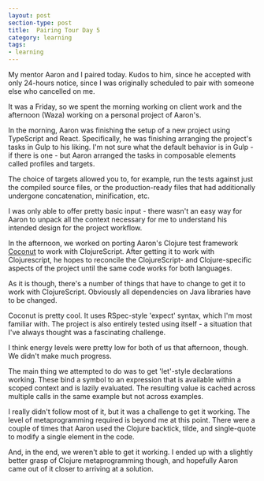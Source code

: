 ```yaml
---
layout: post
section-type: post
title:  Pairing Tour Day 5
category: learning
tags:
- learning
---
```

My mentor Aaron and I paired today. Kudos to him, since he accepted with only 24-hours notice, since I was originally scheduled to pair with someone else who cancelled on me.

It was a Friday, so we spent the morning working on client work and the afternoon (Waza) working on a personal project of Aaron's.

In the morning, Aaron was finishing the setup of a new project using TypeScript and React. Specifically, he was finishing arranging the project's tasks in Gulp to his liking. I'm not sure what the default behavior is in Gulp - if there is one - but Aaron arranged the tasks in composable elements called profiles and targets.

The choice of targets allowed you to, for example, run the tests against just the compiled source files, or the production-ready files that had additionally undergone concatenation, minification, etc.

I was only able to offer pretty basic input - there wasn't an easy way for Aaron to unpack all the context necessary for me to understand his intended design for the project workflow.

In the afternoon, we worked on porting Aaron's Clojure test framework [Coconut](https://github.com/aaronlahey/coconut) to work with ClojureScript. After getting it to work with Clojurescript, he hopes to reconcile the ClojureScript- and Clojure-specific aspects of the project until the same code works for both languages.

As it is though, there's a number of things that have to change to get it to work with ClojureScript. Obviously all dependencies on Java libraries have to be changed.

Coconut is pretty cool. It uses RSpec-style 'expect' syntax, which I'm most familiar with. The project is also entirely tested using itself - a situation that I've always thought was a fascinating challenge.

I think energy levels were pretty low for both of us that afternoon, though. We didn't make much progress.

The main thing we attempted to do was to get 'let'-style declarations working. These bind a symbol to an expression that is available within a scoped context and is lazily evaluated. The resulting value is cached across multiple calls in the same example but not across examples.

I really didn't follow most of it, but it was a challenge to get it working. The level of metaprogramming required is beyond me at this point. There were a couple of times that Aaron used the Clojure backtick, tilde, and single-quote to modify a single element in the code.

And, in the end, we weren't able to get it working. I ended up with a slightly better grasp of Clojure metaprogramming though, and hopefully Aaron came out of it closer to arriving at a solution.

